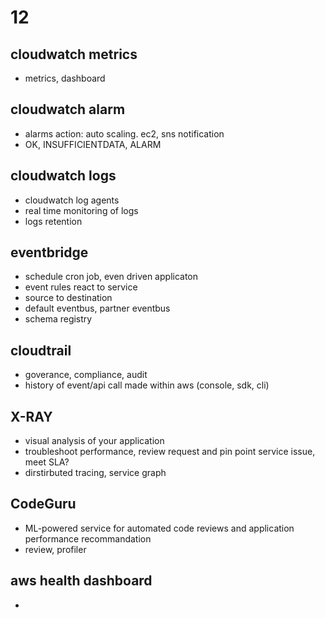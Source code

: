 # 12

## cloudwatch metrics
- metrics, dashboard

## cloudwatch alarm
- alarms action: auto scaling. ec2, sns notification
- OK, INSUFFICIENTDATA, ALARM

## cloudwatch logs
- cloudwatch log agents
- real time monitoring of logs
- logs retention

## eventbridge
- schedule cron job, even driven applicaton
- event rules react to service
- source to destination
- default eventbus, partner eventbus
- schema registry

## cloudtrail
- goverance, compliance, audit
- history of event/api call made within aws (console, sdk, cli)

## X-RAY
- visual analysis of your application
- troubleshoot performance, review request and pin point service issue, meet SLA?
- dirstirbuted tracing, service graph

## CodeGuru
- ML-powered service for automated code reviews and application performance recommandation
- review, profiler

## aws health dashboard
- 